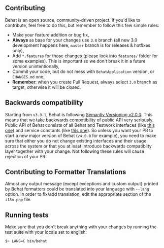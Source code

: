 Contributing
------------

Behat is an open source, community-driven project. If you'd like to contribute,
feel free to do this, but remember to follow this few simple rules:

- Make your feature addition or bug fix,
- __Always__ as base for your changes use `3.0` branch (all new 3.0 development
  happens here, `master` branch is for releases & hotfixes only),
- Add `*.features` for those changes (please look into `features/` folder for
  some examples). This is important so we don't break it in a future version
  unintentionally,
- Commit your code, but do not mess with `BehatApplication` version, or
  `CHANGES.md` one,
- __Remember__: when you create Pull Request, always select `3.0` branch as
  target, otherwise it will be closed.

Backwards compatibility
-----------------------

Starting from `v3.0.1`, Behat is following [Semantiv Versioning v2.0.0](http://semver.org/spec/v2.0.0.html).
This means that we take backwards compatibility of public API very seriously. Public API of Behat
consists of all Behat and Testwork interfaces (like [this one](https://github.com/Behat/Behat/blob/3.0/src/Behat/Behat/Context/ContextClass/ClassResolver.php#L15-L22))
and service constants (like [this one](https://github.com/Behat/Behat/blob/3.0/src/Behat/Behat/Context/ServiceContainer/ContextExtension.php#L45)).
So unless you want your PR to start a new major version of Behat (`v4.0.0` for example), you need
to make sure that either you do not change existing interfaces and their usage across the system or
that you at least introduce backwards compatiblity layer together with your change. Not following
these rules will cause rejection of your PR.

Contributing to Formatter Translations
--------------------------------------

Almost any output message (except exceptions and custom output) printed by Behat
formatters could be translated into your language with `--lang` option. In order
to fix/add translation, edit the appropriate section of the `i18n.php` file.

Running tests
-------------

Make sure that you don't break anything with your changes by running the test
suite with your locale set to english:

```bash
$> LANG=C bin/behat
```

